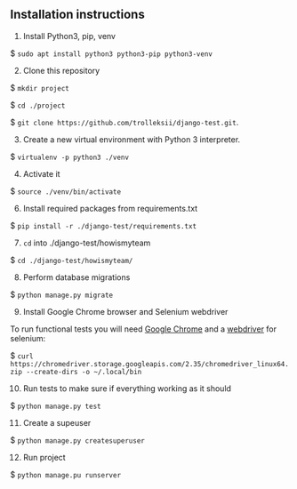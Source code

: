 ## Installation instructions

1. Install Python3, pip, venv

$ `sudo apt install python3 python3-pip python3-venv`

2. Clone this repository

$ `mkdir project`

$ `cd ./project`

$ `git clone https://github.com/trolleksii/django-test.git`.

3. Create a new virtual environment with Python 3 interpreter.

$ `virtualenv -p python3 ./venv`

4. Activate it

$ `source ./venv/bin/activate`

6. Install required packages from requirements.txt

$ `pip install -r ./django-test/requirements.txt`

7. `cd` into ./django-test/howismyteam

$ `cd ./django-test/howismyteam/`

8. Perform database migrations

$ `python manage.py migrate`

9. Install Google Chrome browser and Selenium webdriver

To run functional tests you will need [Google Chrome](https://www.google.com/chrome/) and a [webdriver](https://sites.google.com/a/chromium.org/chromedriver/downloads) for selenium:

$ `curl https://chromedriver.storage.googleapis.com/2.35/chromedriver_linux64.zip --create-dirs -o ~/.local/bin`

10. Run tests to make sure if everything working as it should

$ `python manage.py test`

11. Create a supeuser

$ `python manage.py createsuperuser`

12. Run project

$ `python manage.pu runserver`
